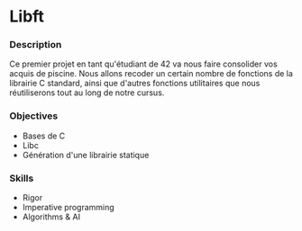 # Libft
### Description
Ce premier projet en tant qu'étudiant de 42 va nous faire consolider vos acquis de piscine. Nous allons recoder un certain nombre de fonctions de la librairie C standard, ainsi que d'autres fonctions utilitaires que nous réutiliserons tout au long de notre cursus.
### Objectives
* Bases de C
* Libc
* Génération d'une librairie statique
### Skills
* Rigor
* Imperative programming
* Algorithms & AI
